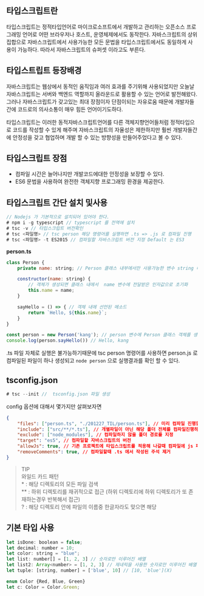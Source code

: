 ## 타입스크립트란
타입스크립트는 정적타입언어로 마이크로소프트에서 개발하고 관리하는 오픈소스 프로그래밍 언어로 어떤 브라우저나 호스트, 운영체제에서도 동작한다. 자바스크립트의 상위집합으로 자바스크립트에서 사용가능한 모든 문법을 타입스크립트에서도 동일하게 사용이 가능하다. 따라서 자바스크립트의 슈퍼셋 이라고도 부른다.

## 타입스트립트 등장배경
자바스크립트는 웹상에서 동적인 움직임과 여러 효과를 주기위해 사용되었지만 오늘날 자바스크립트는 서버와 백엔드 역할까지 올라운드로 활용할 수 있는 언어로 발전해왔다. 그러나 자바스크립트가 갖고있는 최대 장점이자 단점이되는 자유로움 때문에 개발자들간에 코드로의 의사소통이 매우 힘든 언어이기도하다. 
  
타입스크립트는 이러한 동적자바스크립트언어를 다른 객체지향언어들처럼 정적타입으로 코드를 작성할 수 있게 해주며 자바스크립트의 자율성은 제한하지만 훨씬 개발자들간에 안정성을 갖고 협업하며 개발 할 수 있는 방향성을 만들어주었다고 볼 수 있다.

## 타입스크립트 장점
- 컴파일 시간은 늘어나지만 개발코드에대한 안정성을 보장할 수 있다.
- ES6 문법을 사용하여 완전한 객체지향 프로그래밍 환경을 제공한다.

## 타입스크립트 간단 설치 및사용
```javascript
// Nodejs 가 기본적으로 설치되어 있어야 한다.
# npm i -g typescript // typescript 를 전역에 설치
# tsc -v // 타입스크립트 버전확인
# tsc <파일명> // tsc person 해당 명령어를 실행하면 .ts => .js 로 컴파일 진행
# tsc <파일명> -t ES2015 // 컴파일할 자바스크립트 버전 지정 Default 는 ES3
```

**person.ts**
```javascript
class Person {
    private name: string; // Person 클래스 내부에서만 사용가능한 변수 string 타입으로 선언

    constructor(name: string) { 
        // 객체가 생성되면 클래스 내에서  name 변수에 전달받은 인자값으로 초기화
        this.name = name;
    }

    sayHello = () => { // 객체 내에 선언된 메소드
        return `Hello, ${this.name}`;
    }
}

const person = new Person('kang'); // person 변수에 Person 클래스 객체를 생성
console.log(person.sayHello()) // Hello, kang
```

.ts 파일 자체로 실행은 불가능하기때문에 tsc person 명령어를 사용하면 person.js 로 컴파일된 파일이 하나 생성되고 `node person` 으로 실행결과를 확인 할 수 있다.

## tsconfig.json
```javascript
# tsc --init //  tsconfig.json 파일 생성
```

config 옵션에 대해서 몇가지만 살펴보자면
```json
{
    "files": ["person.ts", "./201227_TIL/person.ts"], // 미리 컴파일 진행할 파일목록을 지정할 수 있다.
    "include": ["src/**/*.ts"], // 개별파일이 아닌 해당 폴더 전체를 컴파일진행하도록 지정할 수 있다.
    "exclude": ["node_modules"], // 컴파일하지 않을 폴더 경로를 지정
    "target": "es5", // 컴파일할 자바스크립트의 버전
    "allowJs": true, // 기존 프로젝트에 타입스크립트를 적용해 나갈때 컴파일에 js 파일도 포함시킬때 사용
    "removeComments": true, // 컴파일할때 .ts 에서 작성된 주석 제거
}
```

> TIP  
> 와일드 카드 패턴  
> \* : 해당 디렉토리의 모든 파일 검색  
> ** : 하위 디렉토리를 재귀적으로 접근 (하위 디렉토리에 하위 디렉토리가 또 존재하는경우 반복해서 접근)  
> ? : 해당 디렉토리 안에 파일의 이름중 한글자라도 맞으면 해당


## 기본 타입 사용
```javascript
let isDone: boolean = false;
let decimal: number = 10;
let color: string = "blue";
let list: number[] = [1, 2, 3] // 숫자로만 이루어진 배열
let list2: Array<number> = [1, 2, 3] // 제네릭을 사용한 숫자로만 이루어진 배열
let tuple: [string, number] = ['blue', 10] // [10, 'blue'](X)

enum Color {Red, Blue, Green}
let c: Color = Color.Green;
```